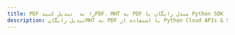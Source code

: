 ---title: PDF را به  تبدیل کنیدPDF، MHT به PDF مبدل رایگان یا Python SDKdescription: تبدیل رایگانMHT به PDF با استفاده از Python Cloud APIs & SDK همچنین اسناد PDF را در Cloud ایجاد، ویرایش و رندر کنید.---